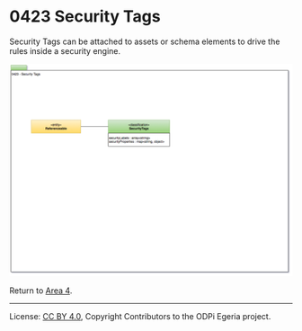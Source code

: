 <!-- SPDX-License-Identifier: CC-BY-4.0 -->
<!-- Copyright Contributors to the ODPi Egeria project. -->

# 0423 Security Tags

Security Tags can be attached to assets or schema elements to drive the
rules inside a security engine.

![UML](0423-Security-Tags.png#pagewidth)


Return to [Area 4](Area-4-models.md).




----
License: [CC BY 4.0](https://creativecommons.org/licenses/by/4.0/),
Copyright Contributors to the ODPi Egeria project.